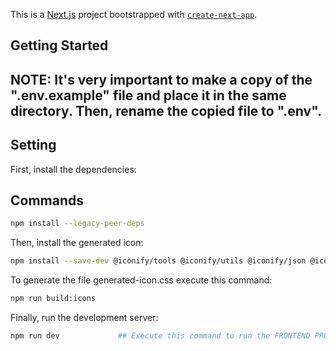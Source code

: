 This is a [Next.js](https://nextjs.org/) project bootstrapped with [`create-next-app`](https://github.com/vercel/next.js/tree/canary/packages/create-next-app).

## Getting Started

## NOTE: It's very important to make a copy of the ".env.example" file and place it in the same directory. Then, rename the copied file to ".env".

## Setting

First, install the dependencies:

## Commands

```sh
npm install --legacy-peer-deps
```


Then, install the generated icon:

```sh
npm install --save-dev @iconify/tools @iconify/utils @iconify/json @iconify/iconify --force
```


To generate the file generated-icon.css execute this command:

```sh
npm run build:icons
```


Finally, run the development server:

```sh
npm run dev             ## Execute this command to run the FRONTEND PROJECT
```
